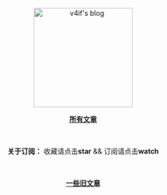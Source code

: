 <p align="center">
  <a href="https://github.com/v4if/blog">
  <img width="202" alt="v4if's blog" src="https://raw.githubusercontent.com/v4if/blog/master/happy_monkey_blog.jpg">
  </a>
</p>

<p align="center">
<a href="https://github.com/v4if/blog/issues"><b>所有文章</b></a>
</p>

<br/>

<p align="center"><b>关于订阅：</b> 收藏请点击<strong>star</strong> && 订阅请点击<strong>watch</strong></p> <br>

<p align="center">
<a href="https://v4if.github.io/archives/"><b>一些旧文章</b></a>
</p>
